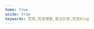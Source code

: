 ```yaml
---
home: true
aside: true
keywords: 荒芜,荒芜博客,笔记分享,荒芜blog
---
```


<script setup>
import Home from '@/components/pages/Home.vue'
</script>

<Home />
